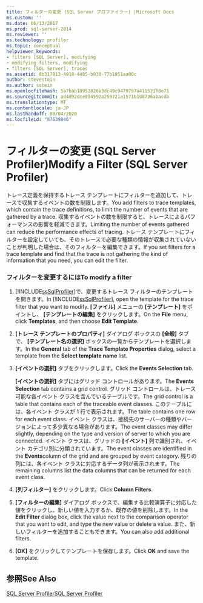 ```yaml
---
title: フィルターの変更 (SQL Server プロファイラー) |Microsoft Docs
ms.custom: ''
ms.date: 06/13/2017
ms.prod: sql-server-2014
ms.reviewer: ''
ms.technology: profiler
ms.topic: conceptual
helpviewer_keywords:
- filters [SQL Server], modifying
- modifying filters, modifying
- filters [SQL Server], traces
ms.assetid: 8b317813-4918-4485-b930-77b1951aa00c
author: stevestein
ms.author: sstein
ms.openlocfilehash: 5a7bab18952820a3dc49c9479797a411521f8e71
ms.sourcegitcommit: ad4d92dce894592a259721a1571b1d8736abacdb
ms.translationtype: MT
ms.contentlocale: ja-JP
ms.lasthandoff: 08/04/2020
ms.locfileid: "87639846"
---
```

# <a name="modify-a-filter-sql-server-profiler"></a><span data-ttu-id="ef920-102">フィルターの変更 (SQL Server Profiler)</span><span class="sxs-lookup"><span data-stu-id="ef920-102">Modify a Filter (SQL Server Profiler)</span></span>
  <span data-ttu-id="ef920-103">トレース定義を保持するトレース テンプレートにフィルターを追加して、トレースで収集するイベントの数を制限します。</span><span class="sxs-lookup"><span data-stu-id="ef920-103">You add filters to trace templates, which contain the trace definitions, to limit the number of events that are gathered by a trace.</span></span> <span data-ttu-id="ef920-104">収集するイベントの数を制限すると、トレースによるパフォーマンスの影響を軽減できます。</span><span class="sxs-lookup"><span data-stu-id="ef920-104">Limiting the number of events gathered can reduce the performance effects of tracing.</span></span> <span data-ttu-id="ef920-105">トレース テンプレートにフィルターを設定していても、そのトレースで必要な種類の情報が収集されていないことが判明した場合は、そのフィルターを編集できます。</span><span class="sxs-lookup"><span data-stu-id="ef920-105">If you set filters for a trace template and find that the trace is not gathering the kind of information that you need, you can edit the filter.</span></span>  
  
### <a name="to-modify-a-filter"></a><span data-ttu-id="ef920-106">フィルターを変更するには</span><span class="sxs-lookup"><span data-stu-id="ef920-106">To modify a filter</span></span>  
  
1.  <span data-ttu-id="ef920-107">[!INCLUDE[ssSqlProfiler](../../includes/sssqlprofiler-md.md)]で、変更するトレース フィルターのテンプレートを開きます。</span><span class="sxs-lookup"><span data-stu-id="ef920-107">In [!INCLUDE[ssSqlProfiler](../../includes/sssqlprofiler-md.md)], open the template for the trace filter that you want to modify.</span></span> <span data-ttu-id="ef920-108">**[ファイル]** メニューの **[テンプレート]** をポイントし、 **[テンプレートの編集]** をクリックします。</span><span class="sxs-lookup"><span data-stu-id="ef920-108">On the **File** menu, click **Templates**, and then choose **Edit Template**.</span></span>  
  
2.  <span data-ttu-id="ef920-109">**[トレース テンプレートのプロパティ]** ダイアログ ボックスの **[全般]** タブで、 **[テンプレート名の選択]** ボックスの一覧からテンプレートを選択します。</span><span class="sxs-lookup"><span data-stu-id="ef920-109">In the **General** tab of the **Trace Template Properties** dialog, select a template from the **Select template name** list.</span></span>  
  
3.  <span data-ttu-id="ef920-110">**[イベントの選択]** タブをクリックします。</span><span class="sxs-lookup"><span data-stu-id="ef920-110">Click the **Events Selection** tab.</span></span>  
  
     <span data-ttu-id="ef920-111">**[イベントの選択]** タブにはグリッド コントロールがあります。</span><span class="sxs-lookup"><span data-stu-id="ef920-111">The **Events Selection** tab contains a grid control.</span></span> <span data-ttu-id="ef920-112">グリッド コントロールは、トレース可能な各イベント クラスを含んでいるテーブルです。</span><span class="sxs-lookup"><span data-stu-id="ef920-112">The grid control is a table that contains each of the traceable event classes.</span></span> <span data-ttu-id="ef920-113">このテーブルには、各イベント クラスが 1 行で表示されます。</span><span class="sxs-lookup"><span data-stu-id="ef920-113">The table contains one row for each event class.</span></span> <span data-ttu-id="ef920-114">イベント クラスは、接続先のサーバーの種類やバージョンによって多少異なる場合があります。</span><span class="sxs-lookup"><span data-stu-id="ef920-114">The event classes may differ slightly, depending on the type and version of server to which you are connected.</span></span> <span data-ttu-id="ef920-115">イベント クラスは、グリッドの **[イベント]** 列で識別され、イベント カテゴリ別に分類されています。</span><span class="sxs-lookup"><span data-stu-id="ef920-115">The event classes are identified in the **Events**column of the grid and are grouped by event category.</span></span> <span data-ttu-id="ef920-116">残りの列には、各イベント クラスに対応するデータ列が表示されます。</span><span class="sxs-lookup"><span data-stu-id="ef920-116">The remaining columns list the data columns that can be returned for each event class.</span></span>  
  
4.  <span data-ttu-id="ef920-117">**[列フィルター]** をクリックします。</span><span class="sxs-lookup"><span data-stu-id="ef920-117">Click **Column Filters**.</span></span>  
  
5.  <span data-ttu-id="ef920-118">**[フィルターの編集]** ダイアログ ボックスで、編集する比較演算子に対応した値をクリックし、新しい値を入力するか、既存の値を削除します。</span><span class="sxs-lookup"><span data-stu-id="ef920-118">In the **Edit Filter** dialog box, click the value next to the comparison operator that you want to edit, and type the new value or delete a value.</span></span> <span data-ttu-id="ef920-119">また、新しいフィルターを追加することもできます。</span><span class="sxs-lookup"><span data-stu-id="ef920-119">You can also add additional filters.</span></span>  
  
6.  <span data-ttu-id="ef920-120">**[OK]** をクリックしてテンプレートを保存します。</span><span class="sxs-lookup"><span data-stu-id="ef920-120">Click **OK** and save the template.</span></span>  
  
## <a name="see-also"></a><span data-ttu-id="ef920-121">参照</span><span class="sxs-lookup"><span data-stu-id="ef920-121">See Also</span></span>  
 [<span data-ttu-id="ef920-122">SQL Server Profiler</span><span class="sxs-lookup"><span data-stu-id="ef920-122">SQL Server Profiler</span></span>](sql-server-profiler.md)  
  
  
